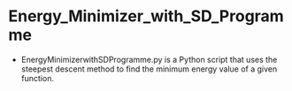 # Energy_Minimizer_with_SD_Programme

* EnergyMinimizerwithSDProgramme.py is a Python script that uses the steepest descent method to find the minimum energy value of a given function.
